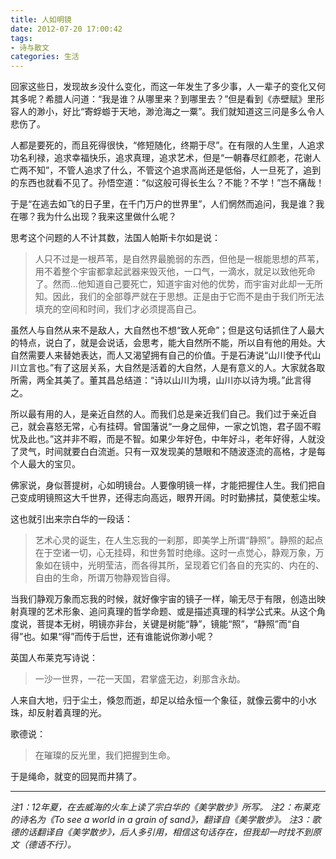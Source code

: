 ```yaml
---
title: 人如明镜
date: 2012-07-20 17:00:42
tags: 
- 诗与散文
categories: 生活
---
```

回家这些日，发现故乡没什么变化，而这一年发生了多少事，人一辈子的变化又何其多呢？希腊人问道：“我是谁？从哪里来？到哪里去？”但是看到《赤壁赋》里形容人的渺小，好比“寄蜉蝣于天地，渺沧海之一粟”。我们就知道这三问是多么令人悲伤了。

人都是要死的，而且死得很快，“修短随化，终期于尽”。在有限的人生里，人追求功名利禄，追求幸福快乐，追求真理，追求艺术，但是“一朝春尽红颜老，花谢人亡两不知”，不管人追求了什么，不管这个追求高尚还是低俗，人一旦死了，追到的东西也就看不见了。孙悟空道：“似这般可得长生么？不能？不学！”岂不痛哉！

于是“在逃去如飞的日子里，在千门万户的世界里”，人们惘然而追问，我是谁？我在哪？我为什么出现？我来这里做什么呢？
<!--more-->

思考这个问题的人不计其数，法国人帕斯卡尔如是说：
> 人只不过是一根芦苇，是自然界最脆弱的东西，但他是一根能思想的芦苇，用不着整个宇宙都拿起武器来毁灭他，一口气，一滴水，就足以致他死命了。然而...他知道自己要死亡，知道宇宙对他的优势，而宇宙对此却一无所知。因此，我们的全部尊严就在于思想。正是由于它而不是由于我们所无法填充的空间和时间，我们才必须提高自己。

虽然人与自然从来不是敌人，大自然也不想“致人死命”；但是这句话抓住了人最大的特点，说白了，就是会说话，会思考，能大自然所不能，所以自有他的用处。大自然需要人来替她表达，而人又渴望拥有自己的价值。于是石涛说“山川使予代山川立言也。”有了这层关系，大自然是活着的大自然，人是有意义的人。大家就各取所需，两全其美了。董其昌总结道：“诗以山川为境，山川亦以诗为境。”此言得之。

所以最有用的人，是亲近自然的人。而我们总是亲近我们自己。我们过于亲近自己，就会喜怒无常，心有挂碍。曾国藩说“一身之屈伸，一家之饥饱，君子固不暇忧及此也。”这并非不暇，而是不智。如果少年好色，中年好斗，老年好得，人就没了灵气，时间就要白白流逝。只有一双发现美的慧眼和不随波逐流的高格，才是每个人最大的宝贝。

佛家说，身似菩提树，心如明镜台。人要像明镜一样，才能把握住人生。我们把自己变成明镜照这大千世界，还得志向高远，眼界开阔。时时勤拂拭，莫使惹尘埃。

这也就引出来宗白华的一段话：
> 艺术心灵的诞生，在人生忘我的一刹那，即美学上所谓“静照”。静照的起点在于空诸一切，心无挂碍，和世务暂时绝缘。这时一点觉心，静观万象，万象如在镜中，光明莹洁，而各得其所，呈现着它们各自的充实的、内在的、自由的生命，所谓万物静观皆自得。

当我们静观万象而忘我的时候，就好像宇宙的镜子一样，喻无尽于有限，创造出映射真理的艺术形象、追问真理的哲学命题、或是描述真理的科学公式来。从这个角度说，菩提本无树，明镜亦非台，关键是树能“静”，镜能“照”，“静照”而“自得”也。如果“得”而传于后世，还有谁能说你渺小呢？

英国人布莱克写诗说：
> 一沙一世界，一花一天国，君掌盛无边，刹那含永劫。

人来自大地，归于尘土，倏忽而逝，却足以给永恒一个象征，就像云雾中的小水珠，却反射着真理的光。

歌德说：
> 在璀璨的反光里，我们把握到生命。

于是绳命，就变的回晃而井猜了。

---

*注1：12年夏，在去威海的火车上读了宗白华的《美学散步》所写。*
*注2：布莱克的诗名为《To see a world in a grain of sand》，翻译自《美学散步》。*
*注3：歌德的话翻译自《美学散步》，后人多引用，相信这句话存在，但我却一时找不到原文（德语不行）。*

